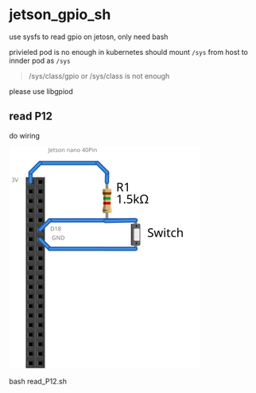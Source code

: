 # jetson_gpio_sh
use sysfs to read gpio on jetosn, only need bash 

privieled pod is no enough in kubernetes 
should mount  `/sys` from host to innder pod as `/sys`
> /sys/class/gpio or /sys/class is not enough

please use libgpiod

## read P12
do wiring

 ![read_P12](doc/read_P12.svg)


bash read_P12.sh
